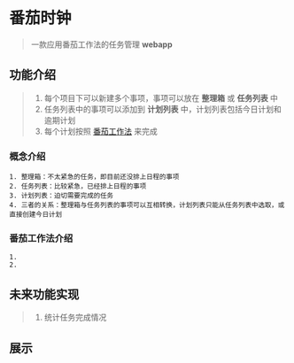 # 番茄时钟

> 一款应用番茄工作法的任务管理 **webapp**

## 功能介绍

> 1. 每个项目下可以新建多个事项，事项可以放在 **整理箱** 或 **任务列表** 中 <br />
> 2. 任务列表中的事项可以添加到 **计划列表** 中，计划列表包括今日计划和逾期计划 <br />
> 3. 每个计划按照 [番茄工作法](http://fanqie.com) 来完成<br />
   
### 概念介绍
    1. 整理箱：不太紧急的任务，即目前还没排上日程的事项
    2. 任务列表：比较紧急，已经排上日程的事项
    3. 计划列表：迫切需要完成的任务
    4. 三者的关系：整理箱与任务列表的事项可以互相转换，计划列表只能从任务列表中选取，或直接创建今日计划

### 番茄工作法介绍
    1. 
    2. 
 
## 未来功能实现
> 1. 统计任务完成情况

## 展示
